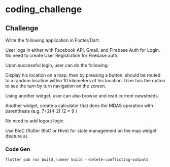 # coding_challenge

## Challenge
Write the following application in Flutter/Dart:

User logs in either with Facebook API, Gmail, and Firebase Auth for Login. No need to create User Registration for Firebase auth.

Upon successful login, user can do the following:

Display his location on a map, then by pressing a button, should be routed to a random location within 10 kilometers of his location. User has the option to see the turn by turn navigation on the screen.

Using another widget, user can also browse and read current newsfeeds.

Another widget, create a calculator that does the MDAS operation with parenthesis (e.g.  7+2(4-2) /2 = 9 ) 

No need to add logout logic.
				 

Use BloC (flutter BloC or Hive) for state management on the map widget (feature a).


### Code Gen 
`
flutter pub run build_runner build --delete-conflicting-outputs
`